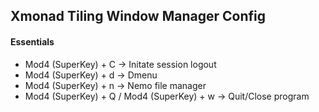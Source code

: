 ## Xmonad Tiling Window Manager Config 
#### Essentials
* Mod4 (SuperKey) + C -> Initate session logout
* Mod4 (SuperKey) + d -> Dmenu
* Mod4 (SuperKey) + n -> Nemo file manager
* Mod4 (SuperKey) + Q / Mod4 (SuperKey) + w -> Quit/Close program
